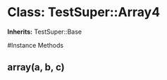 # Class: TestSuper::Array4
**Inherits:** TestSuper::Base
    




#Instance Methods
## array(a, b, c) [](#method-i-array)

